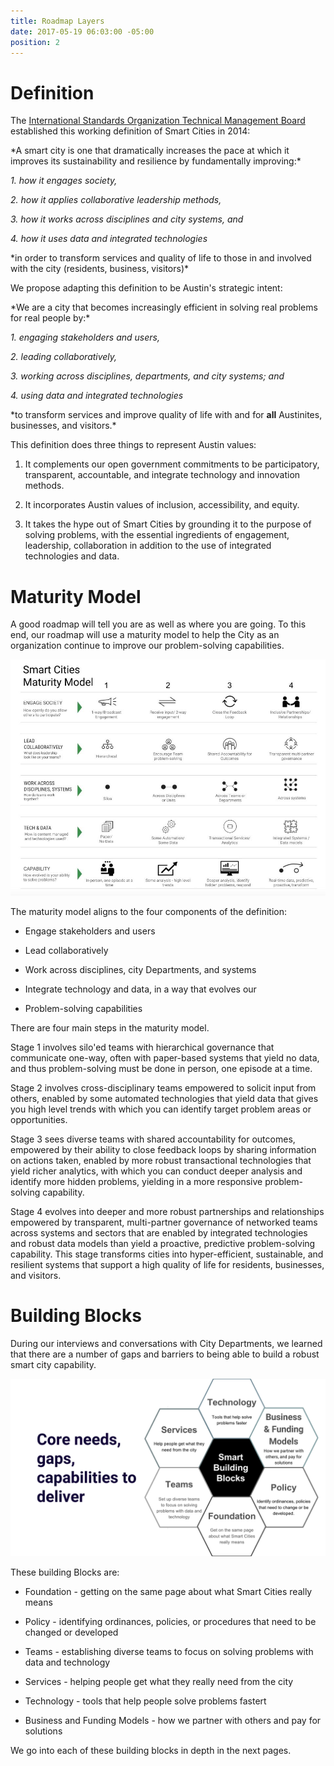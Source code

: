 ```yaml
---
title: Roadmap Layers
date: 2017-05-19 06:03:00 -05:00
position: 2
---
```


# Definition

The [International Standards Organization Technical Management Board](https://www.iso.org/files/live/sites/isoorg/files/developing_standards/docs/en/smart_cities_report-jtc1.pdf) established this working definition of Smart Cities in 2014:

\*A smart city is one that dramatically increases the pace at which it improves its sustainability and resilience by fundamentally improving:*

*1. how it engages society,*

*2. how it applies collaborative leadership methods,*

*3. how it works across disciplines and city systems, and*

*4. how it uses data and integrated technologies*

*in order to transform services and quality of life to those in and involved with the city (residents, business, visitors)\*

We propose adapting this definition to be Austin's strategic intent:

\*We are a city that becomes increasingly efficient in solving real problems for real people by:*

*1. engaging stakeholders and users,*

*2. leading collaboratively,*

*3. working across disciplines, departments, and city systems; and*

*4. using data and integrated technologies*

*to transform services and improve quality of life with and for **all** Austinites, businesses, and visitors.\*

This definition does three things to represent Austin values:

1. It complements our open government commitments to be participatory, transparent, accountable, and integrate technology and innovation methods.

2. It incorporates Austin values of inclusion, accessibility, and equity.

3. It takes the hype out of Smart Cities by grounding it to the purpose of solving problems, with the essential ingredients of engagement, leadership, collaboration in addition to the use of integrated technologies and data.

# Maturity Model

A good roadmap will tell you are as well as where you are going.  To this end, our roadmap will use a maturity model to help the City as an organization continue to improve our problem-solving capabilities.

![Smart City Maturity Model.jpg](/uploads/Smart%20City%20Maturity%20Model.jpg)

The maturity model aligns to the four components of the definition:

* Engage stakeholders and users

* Lead collaboratively

* Work across disciplines, city Departments, and systems

* Integrate technology and data, in a way that evolves our

* Problem-solving capabilities

There are four main steps in the maturity model.

Stage 1 involves silo'ed teams with hierarchical governance that communicate one-way, often with paper-based systems that yield no data, and thus problem-solving must be done in person, one episode at a time.

Stage 2 involves cross-disciplinary teams empowered to solicit input from others, enabled by some automated technologies that yield data that gives you high level trends with which you can identify target problem areas or opportunities.

Stage 3 sees diverse teams with shared accountability for outcomes, empowered by their ability to close feedback loops by sharing information on actions taken, enabled by more robust transactional technologies that yield richer analytics, with which you can conduct deeper analysis and identify more hidden problems, yielding in a more responsive problem-solving capability.

Stage 4 evolves into deeper and more robust partnerships and relationships empowered by transparent, multi-partner governance of networked teams across systems and sectors that are enabled by integrated technologies and robust data models than yield a proactive, predictive problem-solving capability. This stage transforms cities into hyper-efficient, sustainable, and resilient systems that support a high quality of life for residents, businesses, and visitors.

# Building Blocks

During our interviews and conversations with City Departments, we learned that there are a number of gaps and barriers to being able to build a robust smart city capability.

![Smart Building Blocks.png](/uploads/Smart%20Building%20Blocks.png)

These building Blocks are:

* Foundation - getting on the same page about what Smart Cities really means

* Policy - identifying ordinances, policies, or procedures that need to be changed or developed

* Teams - establishing diverse teams to focus on solving problems with data and technology

* Services - helping people get what they really need from the city

* Technology - tools that help people solve problems fastert

* Business and Funding Models - how we partner with others and pay for solutions

We go into each of these building blocks in depth in the next pages.